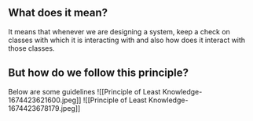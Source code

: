 ## What does it mean?
It means that whenever we are designing a system, keep a check on classes with which it is interacting with and also how does it interact with those classes.

## But how do we follow this principle?
Below are some guidelines
![[Principle of Least Knowledge-1674423621600.jpeg]]
![[Principle of Least Knowledge-1674423678179.jpeg]]
